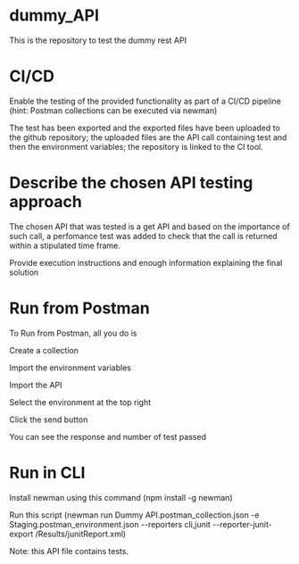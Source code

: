 # dummy_API
This is the repository to test the dummy rest API

# CI/CD
Enable the testing of the provided functionality as part of a CI/CD pipeline (hint: Postman collections can
be executed via newman)


The test has been exported and the exported files have been uploaded to the github repository; the uploaded files are the API call containing test and then the environment variables; the repository is linked to the CI tool.


# Describe the chosen API testing approach

The chosen API that was tested is a get API and based on the importance of such call, a perfomance test was added to check that the call is returned within a stipulated time frame.




Provide execution instructions and enough information explaining the final solution

# Run from Postman
To Run from Postman, all you do is

Create a collection

Import the environment variables

Import the API

Select the environment at the top right

Click the send button

You can see the response and number of test passed

# Run in CLI
Install newman using this command (npm install -g newman)

Run this script (newman run Dummy API.postman_collection.json -e Staging.postman_environment.json --reporters cli,junit --reporter-junit-export /Results/junitReport.xml)
  
Note: this API file contains tests.

